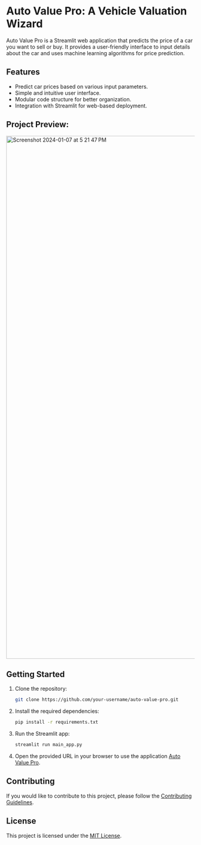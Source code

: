 # Auto Value Pro: A Vehicle Valuation Wizard

Auto Value Pro is a Streamlit web application that predicts the price of a car you want to sell or buy. It provides a user-friendly interface to input details about the car and uses machine learning algorithms for price prediction.

## Features

- Predict car prices based on various input parameters.
- Simple and intuitive user interface.
- Modular code structure for better organization.
- Integration with Streamlit for web-based deployment.

## Project Preview:
<img width="1394" alt="Screenshot 2024-01-07 at 5 21 47 PM" src="https://github.com/hitaarthh/Auto-Value-Pro/assets/91147942/a9ba35b6-3c4b-4899-bacf-a1c5a230c82b">


## Getting Started

1. Clone the repository:

    ```bash
    git clone https://github.com/your-username/auto-value-pro.git
    ```

2. Install the required dependencies:

    ```bash
    pip install -r requirements.txt
    ```

3. Run the Streamlit app:

    ```bash
    streamlit run main_app.py
    ```

4. Open the provided URL in your browser to use the application [Auto Value Pro](https://autovaluepro.streamlit.app/).


## Contributing

If you would like to contribute to this project, please follow the [Contributing Guidelines](CONTRIBUTING.md).

## License

This project is licensed under the [MIT License](LICENSE).
